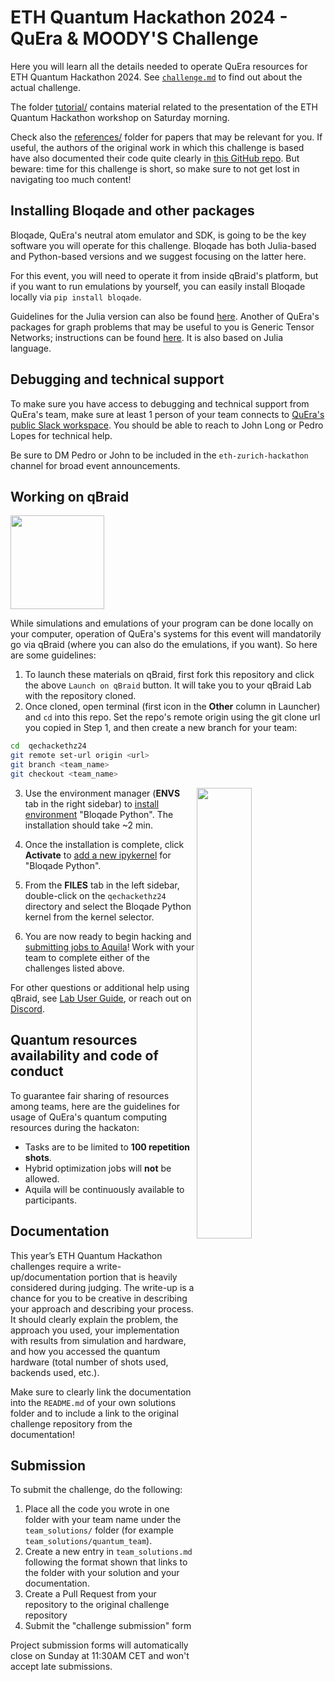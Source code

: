 # ETH Quantum Hackathon 2024 - QuEra & MOODY'S Challenge

Here you will learn all the details needed to operate QuEra resources for ETH Quantum Hackathon 2024. See [`challenge.md`](challenge.md) to find out about the actual challenge.


The folder [tutorial/](tutorial/) contains material related to the presentation of the ETH Quantum Hackathon workshop on Saturday morning.

Check also the [references/](references/) folder for papers that may be relevant for you. If useful, the authors of the original work in which this challenge is based have also documented their code quite clearly in [this  GitHub repo](https://github.com/jpmorganchase/hardness-of-mis-on-udg). But beware: time for this challenge is short, so make sure to not get lost in navigating too much content!

## Installing Bloqade and other packages 

Bloqade, QuEra's neutral atom emulator and SDK, is going to be the key software you will operate for this challenge. Bloqade has both Julia-based and Python-based versions and we suggest focusing on the latter here.

For this event, you will need to operate it from inside qBraid's platform, but if you want to run emulations by yourself, you can easily install Bloqade locally via `pip install bloqade`.

Guidelines for the Julia version can also be found [here](https://queracomputing.github.io/Bloqade.jl/dev/). Another of QuEra's packages for graph problems that may be useful to you is Generic Tensor Networks; instructions can be found [here](https://queracomputing.github.io/GenericTensorNetworks.jl/dev/). It is also based on Julia language.

## Debugging and technical support

To make sure you have access to debugging and technical support from QuEra's team, make sure at least 1 person of your team connects to [QuEra's public Slack workspace](https://querapublic.slack.com/join/shared_invite/zt-1r86wjwxs-OcdmXqBOisO~AHISXTL80w#/shared-invite/email). You should be able to reach to John Long or Pedro Lopes for technical help.

Be sure to DM Pedro or John to be included in the `eth-zurich-hackathon` channel for broad event announcements.

## Working on qBraid
[<img src="https://qbraid-static.s3.amazonaws.com/logos/Launch_on_qBraid_white.png" width="150">](https://account.qbraid.com?gitHubUrl=https://github.com/iQuHACK/2024_QuEra.git)

While simulations and emulations of your program can be done locally on your computer, operation of QuEra's systems for this event will mandatorily go via qBraid (where you can also do the emulations, if you want). So here are some guidelines:

1. To launch these materials on qBraid, first fork this repository and click the above `Launch on qBraid` button. It will take you to your qBraid Lab with the repository cloned.
2. Once cloned, open terminal (first icon in the **Other** column in Launcher) and `cd` into this repo. Set the repo's remote origin using the git clone url you copied in Step 1, and then create a new branch for your team:
```bash
cd  qechackethz24
git remote set-url origin <url>
git branch <team_name>
git checkout <team_name>
```
3.  <img align="right" width="43%" src="https://github.com/iQuHACK/2024_planning_quera/assets/32727721/d879f6b0-a4a9-4610-8643-90e5d2a882ef"> Use the environment manager (**ENVS** tab in the right sidebar) to [install environment](https://qbraid-qbraid.readthedocs-hosted.com/en/latest/lab/environments.html#install-environment) "Bloqade Python". The installation should take ~2 min.

5. Once the installation is complete, click **Activate** to [add a new ipykernel](https://qbraid-qbraid.readthedocs-hosted.com/en/latest/lab/kernels.html#add-remove-kernels) for "Bloqade Python".
6. From the **FILES** tab in the left sidebar, double-click on the `qechackethz24` directory and select the Bloqade Python kernel from the kernel selector.
7. You are now ready to begin hacking and [submitting jobs to Aquila](https://docs.qbraid.com/en/latest/sdk/jobs.html)! Work with your team to complete either of the challenges listed above.

For other questions or additional help using qBraid, see [Lab User Guide](https://docs.qbraid.com/en/latest/), or reach out on [Discord](https://discord.gg/gwBebaBZZX).

## Quantum resources availability and code of conduct
To guarantee fair sharing of resources among teams, here are the guidelines for usage of QuEra's quantum computing resources during the hackaton:
* Tasks are to be limited to **100 repetition shots**.
* Hybrid optimization jobs will **not** be allowed.
* Aquila will be continuously available to participants.


## Documentation

This year’s ETH Quantum Hackathon challenges require a write-up/documentation portion that is heavily considered during
judging. The write-up is a chance for you to be creative in describing your approach and describing
your process. It should clearly explain the problem, the approach you used, your implementation with results
from simulation and hardware, and how you accessed the quantum hardware (total number of shots used, 
backends used, etc.).

Make sure to clearly link the documentation into the `README.md` of your own solutions folder and to include a link to the original challenge repository from the documentation!


## Submission

To submit the challenge, do the following:
1. Place all the code you wrote in one folder with your team name under the `team_solutions/` folder (for example `team_solutions/quantum_team`).
2. Create a new entry in `team_solutions.md` following the format shown that links to the folder with your solution and your documentation.
3. Create a Pull Request from your repository to the original challenge repository
4. Submit the "challenge submission" form

Project submission forms will automatically close on Sunday at 11:30AM CET and won't accept late submissions.
